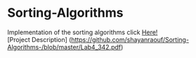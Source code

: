 # Sorting-Algorithms
Implementation of the sorting algorithms click [Here!](https://github.com/shayanraouf/Sorting-Algorithms/blob/master/SortImpls.h) <br />
[Project Description] (https://github.com/shayanraouf/Sorting-Algorithms-/blob/master/Lab4_342.pdf)
